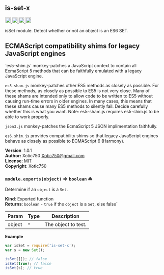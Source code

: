 <a name="module_is-set-x"></a>
## is-set-x
<a href="https://travis-ci.org/Xotic750/is-set-x"
title="Travis status">
<img src="https://travis-ci.org/Xotic750/is-set-x.svg?branch=master"
alt="Travis status" height="18">
</a>
<a href="https://david-dm.org/Xotic750/is-set-x"
title="Dependency status">
<img src="https://david-dm.org/Xotic750/is-set-x.svg"
alt="Dependency status" height="18"/>
</a>
<a
href="https://david-dm.org/Xotic750/is-set-x#info=devDependencies"
title="devDependency status">
<img src="https://david-dm.org/Xotic750/is-set-x/dev-status.svg"
alt="devDependency status" height="18"/>
</a>
<a href="https://badge.fury.io/js/is-set-x" title="npm version">
<img src="https://badge.fury.io/js/is-set-x.svg"
alt="npm version" height="18">
</a>

isSet module. Detect whether or not an object is an ES6 SET.

<h2>ECMAScript compatibility shims for legacy JavaScript engines</h2>
`es5-shim.js` monkey-patches a JavaScript context to contain all EcmaScript 5
methods that can be faithfully emulated with a legacy JavaScript engine.

`es5-sham.js` monkey-patches other ES5 methods as closely as possible.
For these methods, as closely as possible to ES5 is not very close.
Many of these shams are intended only to allow code to be written to ES5
without causing run-time errors in older engines. In many cases,
this means that these shams cause many ES5 methods to silently fail.
Decide carefully whether this is what you want. Note: es5-sham.js requires
es5-shim.js to be able to work properly.

`json3.js` monkey-patches the EcmaScript 5 JSON implimentation faithfully.

`es6.shim.js` provides compatibility shims so that legacy JavaScript engines
behave as closely as possible to ECMAScript 6 (Harmony).

**Version**: 1.0.1  
**Author:** Xotic750 <Xotic750@gmail.com>  
**License**: [MIT](&lt;https://opensource.org/licenses/MIT&gt;)  
**Copyright**: Xotic750  
<a name="exp_module_is-set-x--module.exports"></a>
### `module.exports(object)` ⇒ <code>boolean</code> ⏏
Determine if an `object` is a `Set`.

**Kind**: Exported function  
**Returns**: <code>boolean</code> - `true` if the `object` is a `Set`,
 else false`  

| Param | Type | Description |
| --- | --- | --- |
| object | <code>\*</code> | The object to test. |

**Example**  
```js
var isSet = require('is-set-x');
var s = new Set();

isSet([]); // false
isSet(true); // false
isSet(s); // true
```
